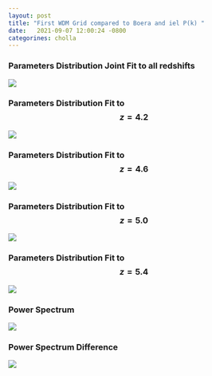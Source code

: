 ```yaml
---
layout: post
title: "First WDM Grid compared to Boera and iel P(k) "
date:   2021-09-07 12:00:24 -0800
categorines: cholla
---
```



### Parameters Distribution Joint Fit to all redshifts 


<img src="{{ site.url }}assets/images/corner_wdm_boera_viel.png"> 



### Parameters Distribution Fit to $$z=4.2$$
 
<img src="{{ site.url }}assets/images/corner_wdm_boera_viel_r0.png"> 

### Parameters Distribution Fit to $$z=4.6$$
 
<img src="{{ site.url }}assets/images/corner_wdm_boera_viel_r1.png"> 

### Parameters Distribution Fit to $$z=5.0$$
 
<img src="{{ site.url }}assets/images/corner_wdm_boera_viel_r2.png"> 


### Parameters Distribution Fit to $$z=5.4$$
 
<img src="{{ site.url }}assets/images/corner_wdm_boera_viel_r3.png"> 



### Power Spectrum 

<img src="{{ site.url }}assets/images/flux_ps_wdm_boera_viel.png"> 


### Power Spectrum Difference

<img src="{{ site.url }}assets/images/flux_ps_difference_wdm_boera_viel.png"> 


